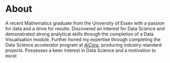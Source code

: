 # About 
A recent Mathematics graduate from the University of Essex with a passion for data and a drive for results. 
Discovered an interest for Data Science and demonstrated strong analytical skills through the completion of a Data 
Visualisation module. Further honed my expertise through completing the Data Science accelerator program at 
*[AiCore](https://www.theaicore.com/)*, producing industry-standard projects. Possesses a keen interest in Data Science and a motivation to excel
